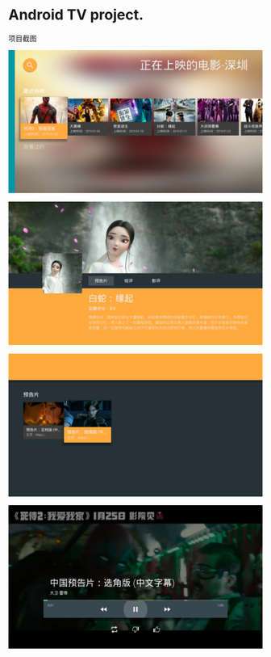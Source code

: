 # Android TV project.


项目截图

 ![screenshot1](https://raw.githubusercontent.com/sunyjams/AndroidTVProject/master/screenshot/Screenshot_1548401040.png)
 
 
 ![screenshot2](https://raw.githubusercontent.com/sunyjams/AndroidTVProject/master/screenshot/Screenshot_1548401050.png)
 
 
 ![screenshot3](https://raw.githubusercontent.com/sunyjams/AndroidTVProject/master/screenshot/Screenshot_1548401059.png)
 
 
 ![screenshot4](https://raw.githubusercontent.com/sunyjams/AndroidTVProject/master/screenshot/Screenshot_1548401073.png)